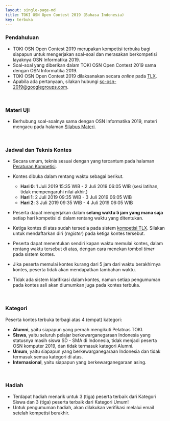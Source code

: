 ```yaml
---
layout: single-page-md
title: TOKI OSN Open Contest 2019 (Bahasa Indonesia)
key: terbuka
---
```


### Pendahuluan

- TOKI OSN Open Contest 2019 merupakan kompetisi terbuka bagi siapapun untuk mengerjakan soal-soal dan merasakan berkompetisi layaknya OSN Informatika 2019.
- Soal-soal yang diberikan dalam TOKI OSN Open Contest 2019 sama dengan OSN Informatika 2019.
- TOKI OSN Open Contest 2019 dilaksanakan secara *online* pada [TLX](https://tlx.toki.id/contests).
- Apabila ada pertanyaan, silakan hubungi [sc-osn-2019@googlegroups.com](mailto:sc-osn-2019@googlegroups.com).

<br>

### Materi Uji

- Berhubung soal-soalnya sama dengan OSN Informatika 2019, materi mengacu pada halaman [Silabus Materi](silabus.html).

<br>

### Jadwal dan Teknis Kontes

- Secara umum, teknis sesuai dengan yang tercantum pada halaman [Peraturan Kompetisi](peraturan.html).
- Kontes dibuka dalam rentang waktu sebagai berikut.
  * **Hari 0**: 1 Juli 2019 15:35 WIB - 2 Juli 2019 06:05 WIB
    (sesi latihan, tidak mempengaruhi nilai akhir.)
  * **Hari 1**: 2 Juli 2019 09:35 WIB - 3 Juli 2019 06:05 WIB
  * **Hari 2**: 3 Juli 2019 09:35 WIB - 4 Juli 2019 06:05 WIB

- Peserta dapat mengerjakan dalam **selang waktu 5 jam yang mana saja** setiap hari kompetisi di dalam rentang waktu yang ditentukan.
- Ketiga kontes di atas sudah tersedia pada sistem [kompetisi TLX](https://tlx.toki.id/contests). Silakan untuk mendaftarkan diri (*register*) pada ketiga kontes tersebut.
- Peserta dapat menentukan sendiri kapan waktu memulai kontes, dalam rentang waktu tersebut di atas, dengan cara menekan tombol *timer* pada sistem kontes.
- Jika peserta memulai kontes kurang dari 5 jam dari waktu berakhirnya kontes, peserta tidak akan mendapatkan tambahan waktu.
- Tidak ada sistem klarifikasi dalam kontes, namun setiap pengumuman pada kontes asli akan diumumkan juga pada kontes terbuka.

<br>

### Kategori

Peserta kontes terbuka terbagi atas 4 (empat) kategori:

- **Alumni**, yaitu siapapun yang pernah mengikuti Pelatnas TOKI.
- **Siswa**, yaitu seluruh pelajar berkewarganegaraan Indonesia yang statusnya masih siswa SD - SMA di Indonesia, tidak menjadi peserta OSN komputer 2019, dan tidak termasuk kategori Alumni.
- **Umum**, yaitu siapapun yang berkewarganegaraan Indonesia dan tidak termasuk semua kategori di atas.
- **Internasional**, yaitu siapapun yang berkewarganegaraan asing.

<br>

### Hadiah

* Terdapat hadiah menarik untuk 3 (tiga) peserta terbaik dari Kategori Siswa dan 3 (tiga) peserta terbaik dari Kategori Umum!
* Untuk pengumuman hadiah, akan dilakukan verifikasi melalui email setelah kompetisi berakhir.
